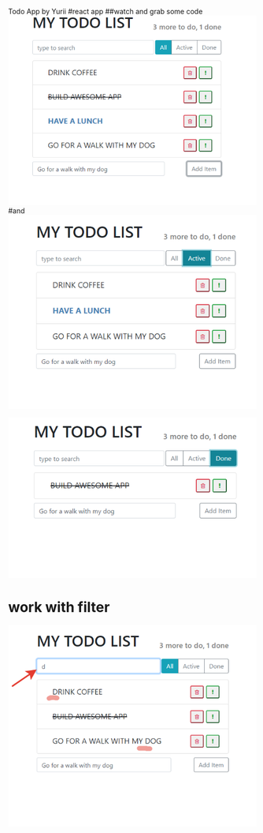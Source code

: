 Todo App by Yurii
#react app
##watch and grab some code
![some picture](https://github.com/htmlfriend/todo-list/blob/master/2020-03-30_20-07-48.png)
#and
![some picture](https://github.com/htmlfriend/todo-list/blob/master/2020-03-30_20-08-03.png)

![some picture](https://github.com/htmlfriend/todo-list/blob/master/2020-03-30_20-08-17.png)

# work with filter
![some picture](https://github.com/htmlfriend/todo-list/blob/master/2020-03-30_20-23-26.png)
